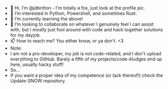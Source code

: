 - 👋 Hi, I’m @jdbritton - I'm totally a fox, just look at the profile pic.
- 👀 I’m interested in Python, Powershell, and sometimes Rust. 
- 🌱 I’m currently learning the above!
- 💞️ I’m looking to collaborate on whatever I genuinely feel I can assist with, but I mostly just fool around with code and hack together solutions for my dayjob.
- 📫 How to reach me? You either know, or ya don't. <3 
- Note:
- I am not a pro-developer, my job is not code-related, and I don't upload everything to GitHub. Barely a fifth of my projects/code-kludges end up here, usually hacky stuff!
- So...
- If you want a proper idea of my competence (or lack thereof!) check the Update-SNOW repository.

<!---
jdbritton/jdbritton is a ✨ special ✨ repository because its `README.md` (this file) appears on your GitHub profile.
You can click the Preview link to take a look at your changes.
--->
